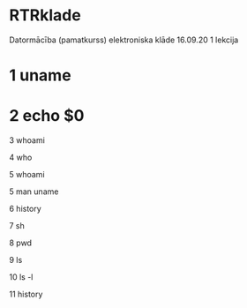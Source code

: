 # RTRklade
Datormācība (pamatkurss) elektroniska klāde
16.09.20 1 lekcija

# 1  uname

# 2  echo $0

3  whoami

4 who

5 whoami

5 man uname

6  history

7  sh 

8  pwd

9 ls

10  ls -l

11  history
